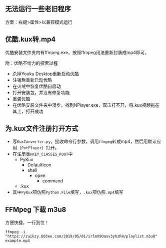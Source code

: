## 无法运行一些老旧程序
方案：右键>属性>以兼容模式运行
## 优酷.kux转.mp4
优酷安装文件夹内有ffmpeg.exe，按照ffmpeg用法重新封装成mp4即可。

附：优酷不给力的探索过程

- 杀掉Youku Desktop重新启动优酷
- 注销后重新启动优酷
- 在火绒中恢复优酷自启动
- 打开安装包，并没有修复功能
- 重装优酷
- 在优酷安装文件夹中漫步，找到NPlayer.exe，双击打不开，将.kux视频拖在其上，打开成功

## 为.kux文件注册打开方式

- 写`KuxConverter.py`，接收命令行参数，调用`ffmpeg`转成mp4，然后用默认应用（`PotPlayer`）打开。
- 在注册表`HKEY_CLASSES_ROOT`中
    - PyKux
		- DefaultIcon
		- shell
		    - open
				- command
    - .kux
- 其中`PyKux`项仿照`Python.File`填写，`.kux`项仿照`.mp4`填写

## FFMpeg 下载 m3u8

方便快捷，一行到位！

```shell
ffmpeg -i "https://zuikzy.603ee.com/2019/05/01/irlmX9Oasv3yhzR4/playlist.m3u8" example.mp4
```

